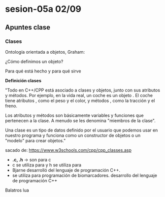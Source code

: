# sesion-05a 02/09

## Apuntes clase

### Clases

Ontología orientada a objetos, Graham:

¿Cómo definimos un objeto?

Para qué está hecho y para qué sirve

**Definición clases**

"Todo en C++/CPP está asociado a clases y objetos, junto con sus atributos y métodos. Por ejemplo, en la vida real, un coche es un objeto . El coche tiene atributos , como el peso y el color, y métodos , como la tracción y el freno.

Los atributos y métodos son básicamente variables y funciones que pertenecen a la clase. A menudo se les denomina "miembros de la clase".

Una clase es un tipo de datos definido por el usuario que podemos usar en nuestro programa y funciona como un constructor de objetos o un "modelo" para crear objetos."

sacado de: <https://www.w3schools.com/cpp/cpp_classes.asp>

- **.c, .h** -> son para c
- c se utiliza para  y h se  utiliza para
- Bjarne desarrolló del lenguaje de programación C++.
- se utiliza para programación de biomarcadores.
  desarrollo del lenguaje de programación C++

Balatros lua
